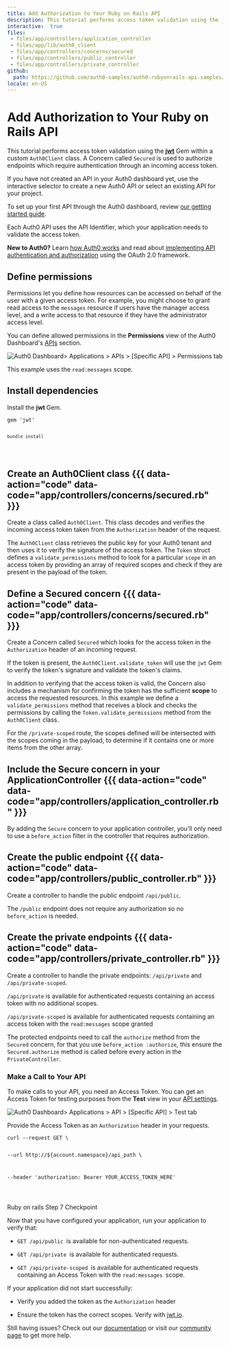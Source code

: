 ```yaml
---
title: Add Authorization to Your Ruby on Rails API
description: This tutorial performs access token validation using the jwt Gem within a custom Auth0Client class.
interactive:  true
files:
 - files/app/controllers/application_controller
 - files/app/lib/auth0_client
 - files/app/controllers/concerns/secured
 - files/app/controllers/public_controller
 - files/app/controllers/private_controller
github:
  path: https://github.com/auth0-samples/auth0-rubyonrails-api-samples/tree/master/01-Authentication-RS256
locale: en-US
---
```


# Add Authorization to Your Ruby on Rails API


<p>This tutorial performs access token validation using the <a href="https://github.com/jwt/ruby-jwt"><b>jwt</b></a> Gem within a custom <code>Auth0Client</code> class. A Concern called <code>Secured</code> is used to authorize endpoints which require authentication through an incoming access token.</p><p>If you have not created an API in your Auth0 dashboard yet, use the interactive selector to create a new Auth0 API or select an existing API for your project.</p><p>To set up your first API through the Auth0 dashboard, review <a href="https://auth0.com/docs/get-started/auth0-overview/set-up-apis">our getting started guide</a>.</p><p>Each Auth0 API uses the API Identifier, which your application needs to validate the access token.</p><p><div class="alert-container" severity="default"><p><b>New to Auth0?</b> Learn <a href="https://auth0.com/docs/overview">how Auth0 works</a> and read about <a href="https://auth0.com/docs/api-auth">implementing API authentication and authorization</a> using the OAuth 2.0 framework.</p></div></p><p></p>

## Define permissions


<p>Permissions let you define how resources can be accessed on behalf of the user with a given access token. For example, you might choose to grant read access to the <code>messages</code> resource if users have the manager access level, and a write access to that resource if they have the administrator access level.</p><p>You can define allowed permissions in the <b>Permissions</b> view of the Auth0 Dashboard&#39;s <a href="https://manage.auth0.com/#/apis">APIs</a> section.</p><img src="//images.ctfassets.net/cdy7uua7fh8z/1s3Yp5zqJiKiSWqbPSezNO/e61793a2822d095666002c3f65c71ac2/configure-permissions.png" alt="Auth0 Dashboard> Applications > APIs > [Specific API] > Permissions tab" /><p><div class="alert-container" severity="default"><p>This example uses the <code>read:messages</code> scope.</p></div></p>

## Install dependencies


<p>Install the <b>jwt </b>Gem.</p><p><pre><code class="language-powershell">gem 'jwt'

    bundle install

</code></pre>

 </p><p></p>

## Create an Auth0Client class {{{ data-action="code" data-code="app/controllers/concerns/secured.rb" }}}


<p>Create a class called <code>Auth0Client</code>. This class decodes and verifies the incoming access token taken from the <code>Authorization</code> header of the request.</p><p>The <code>Auth0Client</code> class retrieves the public key for your Auth0 tenant and then uses it to verify the signature of the access token. The <code>Token</code> struct defines a <code>validate_permissions</code> method to look for a particular <code>scope</code> in an access token by providing an array of required scopes and check if they are present in the payload of the token.</p>

## Define a Secured concern {{{ data-action="code" data-code="app/controllers/concerns/secured.rb" }}}


<p>Create a Concern called <code>Secured</code> which looks for the access token in the <code>Authorization</code> header of an incoming request.</p><p>If the token is present, the <code>Auth0Client.validate_token</code> will use the <code>jwt</code> Gem to verify the token&#39;s signature and validate the token&#39;s claims.</p><p>In addition to verifying that the access token is valid, the Concern also includes a mechanism for confirming the token has the sufficient <b>scope</b> to access the requested resources. In this example we define a <code>validate_permissions</code> method that receives a block and checks the permissions by calling the <code>Token.validate_permissions</code> method from the <code>Auth0Client</code> class.</p><p>For the <code>/private-scoped</code> route, the scopes defined will be intersected with the scopes coming in the payload, to determine if it contains one or more items from the other array.</p>

## Include the Secure concern in your ApplicationController {{{ data-action="code" data-code="app/controllers/application_controller.rb" }}}


<p>By adding the <code>Secure</code> concern to your application controller, you&#39;ll only need to use a <code>before_action</code> filter in the controller that requires authorization.</p>

## Create the public endpoint {{{ data-action="code" data-code="app/controllers/public_controller.rb" }}}


<p>Create a controller to handle the public endpoint <code>/api/public</code>.</p><p>The <code>/public</code> endpoint does not require any authorization so no <code>before_action</code> is needed.</p>

## Create the private endpoints {{{ data-action="code" data-code="app/controllers/private_controller.rb" }}}


<p>Create a controller to handle the private endpoints: <code>/api/private</code> and <code>/api/private-scoped</code>.</p><p><code>/api/private</code> is available for authenticated requests containing an access token with no additional scopes.</p><p><code>/api/private-scoped</code> is available for authenticated requests containing an access token with the <code>read:messages</code> scope granted</p><p>The protected endpoints need to call the <code>authorize</code> method from the <code>Secured</code> concern, for that you use <code>before_action :authorize</code>, this ensure the <code>Secured.authorize</code> method is called before every action in the <code>PrivateController</code>.</p><h3>Make a Call to Your API</h3><p>To make calls to your API, you need an Access Token. You can get an Access Token for testing purposes from the <b>Test</b> view in your <a href="https://manage.auth0.com/#/apis">API settings</a>.</p><img src="//images.ctfassets.net/cdy7uua7fh8z/6jeVBuypOGX5qMRXeJn5ow/5e79037f6c852d2043789d622bdb9562/Quickstart_Example_App_-_English.png" alt="Auth0 Dashboard> Applications > API > [Specific API] > Test tab" /><p>Provide the Access Token as an <code>Authorization</code> header in your requests.</p><p><pre><code class="language-bash">curl --request GET \

  --url http://${account.namespace}/api_path \

  --header 'authorization: Bearer YOUR_ACCESS_TOKEN_HERE'

</code></pre>

</p><p><div class="checkpoint">Ruby on rails Step 7 Checkpoint <div class="checkpoint-default"><p>Now that you have configured your application, run your application to verify that:</p><ul><li><p><code>GET /api/public </code>is available for non-authenticated requests.</p></li><li><p><code>GET /api/private </code>is available for authenticated requests.</p></li><li><p><code>GET /api/private-scoped </code>is available for authenticated requests containing an Access Token with the <code>read:messages </code>scope.</p></li></ul><p></p></div>

  <div class="checkpoint-success"></div>

  <div class="checkpoint-failure"><p>If your application did not start successfully:</p><ul><li><p>Verify you added the token as the <code>Authorization</code> header</p></li><li><p>Ensure the token has the correct scopes. Verify with <a href="https://jwt.io/">jwt.io</a>.</p></li></ul><p>Still having issues? Check out our <a href="https://auth0.com/docs">documentation</a> or visit our <a href="https://community.auth0.com/">community page</a> to get more help.</p></div>

  </div></p>
